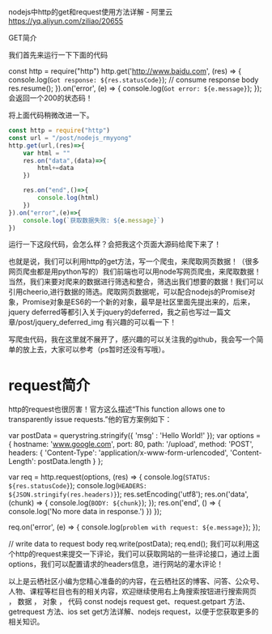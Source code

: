 nodejs中http的get和request使用方法详解 - 阿里云 https://yq.aliyun.com/ziliao/20655

GET简介

我们首先来运行一下下面的代码

const http = require("http")
http.get('http://www.baidu.com', (res) => {
  console.log(`Got response: ${res.statusCode}`);
  // consume response body
  res.resume();
}).on('error', (e) => {
  console.log(`Got error: ${e.message}`);
});
会返回一个200的状态码！

将上面代码稍微改进一下。

```js
const http = require("http") 
const url = "/post/nodejs_rmyyong" 
http.get(url,(res)=>{
    var html = ""
    res.on("data",(data)=>{
        html+=data
    })

    res.on("end",()=>{
        console.log(html)
    })
}).on("error",(e)=>{
    console.log(`获取数据失败: ${e.message}`)
})
```
运行一下这段代码，会怎么样？会把我这个页面大源码给爬下来了！

也就是说，我们可以利用http的get方法，写一个爬虫，来爬取网页数据！（很多网页爬虫都是用python写的）我们前端也可以用node写网页爬虫，来爬取数据！当然，我们来要对爬来的数据进行筛选和整合，筛选出我们想要的数据！我们可以引用cheerio,进行数据的筛选。爬取网页数据呢，可以配合nodejs的Promise对象，Promise对象是ES6的一个新的对象，最早是社区里面先提出来的，后来，jquery deferred等都引入关于jquery的deferred，我之前也写过一篇文章/post/jquery_deferred_img 有兴趣的可以看一下！

写爬虫代码，我在这里就不展开了，感兴趣的可以关注我的github，我会写一个简单的放上去，大家可以参考（ps暂时还没有写哦）。

# request简介

http的request也很厉害！官方这么描述“This function allows one to transparently issue requests.”他的官方案例如下：

var postData = querystring.stringify({
  'msg' : 'Hello World!'
});
var options = {
  hostname: 'www.google.com',
  port: 80,
  path: '/upload',
  method: 'POST',
  headers: {
    'Content-Type': 'application/x-www-form-urlencoded',
    'Content-Length': postData.length
  }
};

var req = http.request(options, (res) => {
  console.log(`STATUS: ${res.statusCode}`);
  console.log(`HEADERS: ${JSON.stringify(res.headers)}`);
  res.setEncoding('utf8');
  res.on('data', (chunk) => {
    console.log(`BODY: ${chunk}`);
  });
  res.on('end', () => {
    console.log('No more data in response.')
  })
});

req.on('error', (e) => {
  console.log(`problem with request: ${e.message}`);
});

// write data to request body
req.write(postData);
req.end();
我们可以利用这个http的request来提交一下评论，我们可以获取网站的一些评论接口，通过上面options，我们可以配置请求的headers信息，进行网站的灌水评论！

以上是云栖社区小编为您精心准备的的内容，在云栖社区的博客、问答、公众号、人物、课程等栏目也有的相关内容，欢迎继续使用右上角搜索按钮进行搜索网页 ， 数据 ， 对象 ， 代码 const nodejs request get、request.getpart 方法、getrequest 方法、ios set get方法详解、nodejs request，以便于您获取更多的相关知识。
